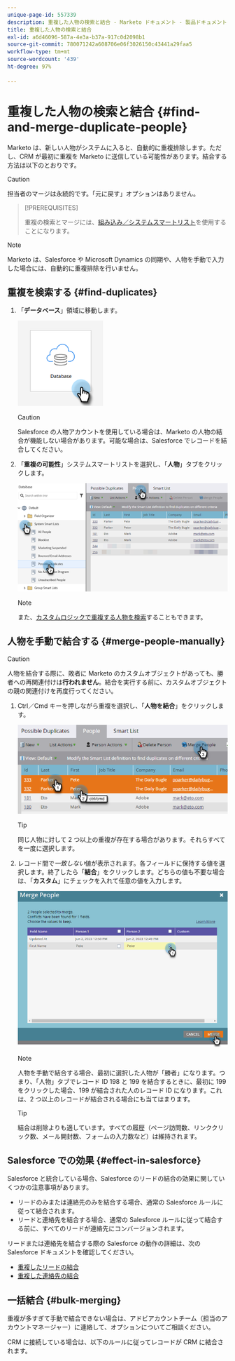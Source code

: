 ```yaml
---
unique-page-id: 557339
description: 重複した人物の検索と結合 - Marketo ドキュメント - 製品ドキュメント
title: 重複した人物の検索と結合
exl-id: a6d46096-587a-4e3a-b37a-917c0d2098b1
source-git-commit: 780071242a608706e06f3026150c43441a29faa5
workflow-type: tm+mt
source-wordcount: '439'
ht-degree: 97%

---
```


# 重複した人物の検索と結合 {#find-and-merge-duplicate-people}

Marketo は、新しい人物がシステムに入ると、自動的に重複排除します。ただし、CRM が最初に重複を Marketo に送信している可能性があります。結合する方法は以下のとおりです。

>[!CAUTION]
>
>担当者のマージは永続的です。「元に戻す」オプションはありません。

>[!PREREQUISITES]
>
>重複の検索とマージには、[組み込み／システムスマートリスト](/help/marketo/product-docs/core-marketo-concepts/smart-lists-and-static-lists/using-smart-lists/use-built-in-system-smart-lists.md)を使用することになります。

>[!NOTE]
>
>Marketo は、Salesforce や Microsoft Dynamics の同期や、人物を手動で入力した場合には、自動的に重複排除を行いません。

## 重複を検索する {#find-duplicates}

1. 「**データベース**」領域に移動します。

   ![](assets/find-and-merge-duplicate-people-1.png)

   >[!CAUTION]
   >
   >Salesforce の人物アカウントを使用している場合は、Marketo の人物の結合が機能しない場合があります。可能な場合は、Salesforce でレコードを結合してください。

1. 「**重複の可能性**」システムスマートリストを選択し、「**人物**」タブをクリックします。

   ![](assets/find-and-merge-duplicate-people-2.png)

   >[!NOTE]
   >
   >また、[カスタムロジックで重複する人物を検索](/help/marketo/product-docs/core-marketo-concepts/smart-lists-and-static-lists/managing-people-in-smart-lists/find-duplicate-people-with-custom-logic.md)することもできます。

## 人物を手動で結合する {#merge-people-manually}

>[!CAUTION]
>
>人物を結合する際に、敗者に Marketo のカスタムオブジェクトがあっても、勝者への再関連付けは&#x200B;**行われません**。結合を実行する前に、カスタムオブジェクトの親の関連付けを再度行ってください。

1. Ctrl／Cmd キーを押しながら重複を選択し、「**人物を結合**」をクリックします。

   ![](assets/find-and-merge-duplicate-people-3.png)

   >[!TIP]
   >
   >同じ人物に対して 2 つ以上の重複が存在する場合があります。それらすべてを一度に選択します。

1. レコード間で&#x200B;_一致しない_&#x200B;値が表示されます。各フィールドに保持する値を選択します。終了したら「**結合**」をクリックします。どちらの値も不要な場合は、「**カスタム**」にチェックを入れて任意の値を入力します。

   ![](assets/find-and-merge-duplicate-people-4.png)

   >[!NOTE]
   >
   >人物を手動で結合する場合、最初に選択した人物が「勝者」になります。つまり、「人物」タブでレコード ID 198 と 199 を結合するときに、最初に 199 をクリックした場合、199 が結合された人のレコード ID になります。これは、2 つ以上のレコードが結合される場合にも当てはまります。

   >[!TIP]
   >
   >結合は削除よりも適しています。すべての履歴（ページ訪問数、リンククリック数、メール開封数、フォームの入力数など）は維持されます。

## Salesforce での効果 {#effect-in-salesforce}

Salesforce と統合している場合、Salesforce のリードの結合の効果に関していくつかの注意事項があります。

* リードのみまたは連絡先のみを結合する場合、通常の Salesforce ルールに従って結合されます。
* リードと連絡先を結合する場合、通常の Salesforce ルールに従って結合する前に、すべてのリードが連絡先にコンバージョンされます。

リードまたは連絡先を結合する際の Salesforce の動作の詳細は、次の Salesforce ドキュメントを確認してください。

* [重複したリードの結合](https://help.salesforce.com/HTViewHelpDoc?id=leads_merge.htm&amp;language=en_US)
* [重複した連絡先の結合](https://help.salesforce.com/HTViewHelpDoc?id=contacts_merge.htm&amp;language=en_US)

## 一括結合 {#bulk-merging}

重複が多すぎて手動で結合できない場合は、アドビアカウントチーム（担当のアカウントマネージャー）に連絡して、オプションについてご相談ください。

CRM に接続している場合は、以下のルールに従ってレコードが CRM に結合されます。
